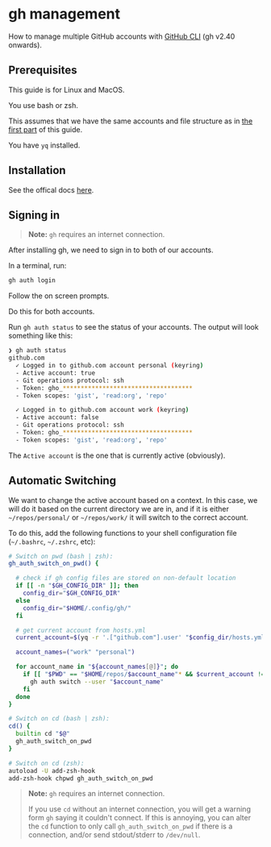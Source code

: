 # gh management

How to manage multiple GitHub accounts with [GitHub CLI](https://cli.github.com/) (gh v2.40 onwards).

## Prerequisites

This guide is for Linux and MacOS.

You use bash or zsh.

This assumes that we have the same accounts and file structure as in [the first part](./README.md) of this guide.

You have `yq` installed.

## Installation

See the offical docs [here](https://github.com/cli/cli#installation).

## Signing in

> **Note:**
> `gh` requires an internet connection.

After installing gh, we need to sign in to both of our accounts.

In a terminal, run:

```bash
gh auth login
```

Follow the on screen prompts.

Do this for both accounts.

Run `gh auth status` to see the status of your accounts. The output will look something like this:

```bash
❯ gh auth status
github.com
  ✓ Logged in to github.com account personal (keyring)
  - Active account: true
  - Git operations protocol: ssh
  - Token: gho_************************************
  - Token scopes: 'gist', 'read:org', 'repo'

  ✓ Logged in to github.com account work (keyring)
  - Active account: false
  - Git operations protocol: ssh
  - Token: gho_************************************
  - Token scopes: 'gist', 'read:org', 'repo'
```

The `Active account` is the one that is currently active (obviously).

## Automatic Switching

We want to change the active account based on a context. In this case, we will do it based on the current directory we are in, and if it is either `~/repos/personal/` or `~/repos/work/` it will switch to the correct account.

To do this, add the following functions to your shell configuration file (`~/.bashrc`, `~/.zshrc`, etc):

```bash
# Switch on pwd (bash | zsh):
gh_auth_switch_on_pwd() {

  # check if gh config files are stored on non-default location
  if [[ -n "$GH_CONFIG_DIR" ]]; then
    config_dir="$GH_CONFIG_DIR"
  else
    config_dir="$HOME/.config/gh/"
  fi

  # get current account from hosts.yml
  current_account=$(yq -r '.["github.com"].user' "$config_dir/hosts.yml")

  account_names=("work" "personal")

  for account_name in "${account_names[@]}"; do
    if [[ "$PWD" == "$HOME/repos/$account_name"* && $current_account != "$account_name" ]]; then
      gh auth switch --user "$account_name"
    fi
  done
}

# Switch on cd (bash | zsh):
cd() {
  builtin cd "$@"
  gh_auth_switch_on_pwd
}

# Switch on cd (zsh):
autoload -U add-zsh-hook
add-zsh-hook chpwd gh_auth_switch_on_pwd
```

> **Note:**
> `gh` requires an internet connection.
>
> If you use `cd` without an internet connection, you will get a warning form `gh` saying it couldn't connect.
> If this is annoying, you can alter the `cd` function to only call `gh_auth_switch_on_pwd` if there is a connection, and/or send stdout/stderr to `/dev/null`.
